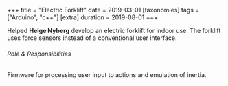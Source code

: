 +++
title = "Electric Forklift"
date = 2019-03-01
[taxonomies]
tags = ["Arduino", "c++"]
[extra]
duration = 2019-08-01
+++

Helped **Helge Nyberg** develop an electric forklift for indoor use. 
The forklift uses force sensors instead of a conventional user interface.

###### Role & Responsibilities

Firmware for processing user input to actions and emulation of inertia.
